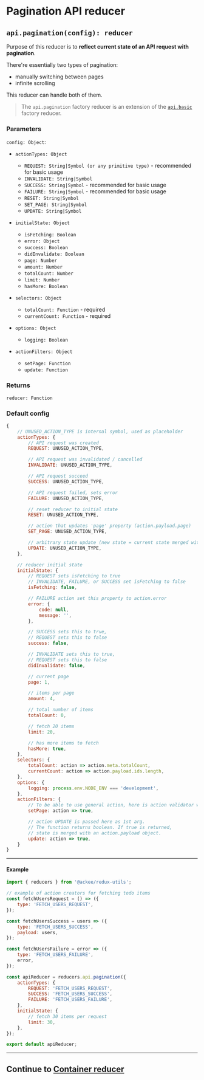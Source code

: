 # Pagination API reducer

## `api.pagination(config): reducer`

Purpose of this reducer is to **reflect current state of an API request with pagination**.

There're essentially two types of pagination:

-   manually switching between pages
-   infinite scrolling

This reducer can handle both of them.

> The `api.pagination` factory reducer is an extension of the [`api.basic`](../basic/README.md) factory reducer.

### Parameters

`config: Object`:

-   `actionTypes: Object`

    -   `REQUEST: String|Symbol (or any primitive type)` - recommended for basic usage
    -   `INVALIDATE: String|Symbol`
    -   `SUCCESS: String|Symbol` - recommended for basic usage
    -   `FAILURE: String|Symbol` - recommended for basic usage
    -   `RESET: String|Symbol`
    -   `SET_PAGE: String|Symbol`
    -   `UPDATE: String|Symbol`

-   `initialState: Object`

    -   `isFetching: Boolean`
    -   `error: Object`
    -   `success: Boolean`
    -   `didInvalidate: Boolean`
    -   `page: Number`
    -   `amount: Number`
    -   `totalCount: Number`
    -   `limit: Number`
    -   `hasMore: Boolean`

-   `selectors: Object`

    -   `totalCount: Function` - required
    -   `currentCount: Function` - required

-   `options: Object`

    -   `logging: Boolean`

-   `actionFilters: Object`
    -   `setPage: Function`
    -   `update: Function`

### Returns

`reducer: Function`

### Default config

```js
{
    // UNUSED_ACTION_TYPE is internal symbol, used as placeholder
    actionTypes: {
        // API request was created
        REQUEST: UNUSED_ACTION_TYPE,

        // API request was invalidated / cancelled
        INVALIDATE: UNUSED_ACTION_TYPE,

        // API request succeed
        SUCCESS: UNUSED_ACTION_TYPE,

        // API request failed, sets error
        FAILURE: UNUSED_ACTION_TYPE,

        // reset reducer to initial state
        RESET: UNUSED_ACTION_TYPE,

        // action that updates 'page' property (action.payload.page)
        SET_PAGE: UNUSED_ACTION_TYPE,

        // arbitrary state update (new state = current state merged with action.payload object)
        UPDATE: UNUSED_ACTION_TYPE,
    },

    // reducer initial state
    initialState: {
        // REQUEST sets isFetching to true
        // INVALIDATE, FAILURE, or SUCCESS set isFetching to false
        isFetching: false,

        // FAILURE action set this property to action.error
        error: {
            code: null,
            message: '',
        },

        // SUCCESS sets this to true,
        // REQUEST sets this to false
        success: false,

        // INVALIDATE sets this to true,
        // REQUEST sets this to false
        didInvalidate: false,

        // current page
        page: 1,

        // items per page
        amount: 4,

        // total number of items
        totalCount: 0,

        // fetch 20 items
        limit: 20,

        // has more items to fetch
        hasMore: true,
    },
    selectors: {
        totalCount: action => action.meta.totalCount,
        currentCount: action => action.payload.ids.length,
    },
    options: {
        logging: process.env.NODE_ENV === 'development',
    },
    actionFilters: {
        // To be able to use general action, here is action validator where you can filter out unwanted actions (e.g. action.meta.category !== 'myCategory')
        setPage: action => true,

        // action UPDATE is passed here as 1st arg.
        // The function returns boolean. If true is returned,
        // state is merged with an action.payload object.
        update: action => true,
    }
}
```

---

#### Example

```js
import { reducers } from '@ackee/redux-utils';

// example of action creators for fetching todo items
const fetchUsersRequest = () => ({
    type: 'FETCH_USERS_REQUEST',
});

const fetchUsersSuccess = users => ({
    type: 'FETCH_USERS_SUCCESS',
    payload: users,
});

const fetchUsersFailure = error => ({
    type: 'FETCH_USERS_FAILURE',
    error,
});

const apiReducer = reducers.api.pagination({
    actionTypes: {
        REQUEST: 'FETCH_USERS_REQUEST',
        SUCCESS: 'FETCH_USERS_SUCCESS',
        FAILURE: 'FETCH_USERS_FAILURE',
    },
    initialState: {
        // fetch 30 items per request
        limit: 30,
    },
});

export default apiReducer;
```

---

## Continue to [Container reducer](/src/reducers/container/README.md)
